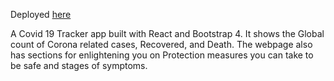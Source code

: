 Deployed [here](https://covitrace.netlify.com)

A Covid 19 Tracker app built with React and Bootstrap 4. It shows the Global count of Corona related cases, Recovered, and Death. The webpage also has sections for enlightening you on Protection measures you can take to be safe and stages of symptoms.
